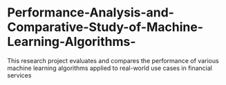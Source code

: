 # Performance-Analysis-and-Comparative-Study-of-Machine-Learning-Algorithms-
This research project evaluates and compares the performance of various machine learning algorithms applied to real-world use cases in financial services
